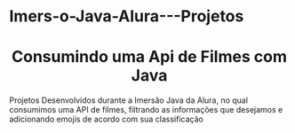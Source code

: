 # Imers-o-Java-Alura---Projetos
<h1 align="center"> Consumindo uma Api de Filmes com Java </h1>

Projetos Desenvolvidos durante a Imersão Java da Alura, no qual consumimos uma API de filmes, filtrando as informações que desejamos e adicionando emojis de acordo com sua classificação

